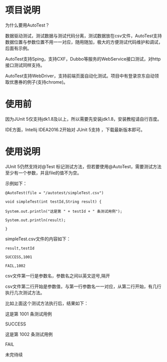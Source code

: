项目说明
=======
为什么要用AutoTest？

  数据驱动测试，测试数据与测试代码分离，测试数据放在csv文件，AutoTest支持数据位置与参数位置不用一一对应，随用随加，极大的方便测试代码维护和调试，后面有示例。

  AutoTest支持Sping，支持CXF，Dubbo等服务的WebService接口测试，对http接口测试同样支持。

  AutoTest支持WebDriver，支持前端页面自动化测试。项目中有登录京东自动领取优惠券的例子(支持chrome)。

使用前
======
  因为JUnit 5仅支持jdk1.8及以上，所以需要先安装jdk1.8，安装教程请自行百度。

  IDE方面，Intellij IDEA2016.2开始对 JUnit 5支持 ，下载最新版本即可。

使用说明
========
  JUnit 5仍然支持对@Test 标记测试方法，但若要使用@AutoTest，需要测试方法至少有一个参数，并且file的值不为空。

示例如下：
~~~
@AutoTest(file = "/autotest/simpleTest.csv")

void simpleTest(int testId,String result) {

System.out.println("这是第 " + testId + " 条测试用例");

System.out.println(result);

}
~~~
simpleTest.csv文件的内容如下：
~~~
result,testId

SUCCESS,1001

FAIL,1002
~~~
csv文件第一行是参数名，参数名之间以英文逗号,隔开

csv文件第二行开始是参数值，与第一行参数名一一对应，从第二行开始，有几行执行几次测试方法。

比如上面这个测试方法执行后，结果如下：

这是第 1001 条测试用例

SUCCESS

这是第 1002 条测试用例

FAIL

未完待续
